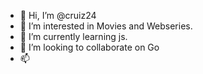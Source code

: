 - 👋 Hi, I’m @cruiz24
- 👀 I’m interested in Movies and Webseries.
- 🌱 I’m currently learning js.
- 💞️ I’m looking to collaborate on Go
- 📫 

<!--- ✨ special ✨ repository because its `README.md` (this file) appears on your GitHub profile.
You can click the Preview link to take a look at your changes.
--->

